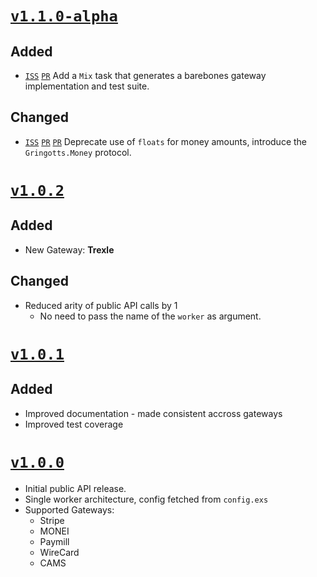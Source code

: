 # [`v1.1.0-alpha`][tag-1_1_0_alpha]

## Added

* [`ISS`][iss#80] [`PR`][pr#78]
Add a `Mix` task that generates a barebones gateway implementation and test suite.

## Changed

* [`ISS`][iss#62] [`PR`][pr#71] [`PR`][pr#86]
Deprecate use of `floats` for money amounts, introduce the `Gringotts.Money` protocol.

[iss#62]: https://github.com/aviabird/gringotts/issues/62
[iss#80]: https://github.com/aviabird/gringotts/issues/80

[pr#71]: https://github.com/aviabird/gringotts/pulls/71
[pr#78]:https://github.com/aviabird/gringotts/pulls/78
[pr#86]:https://github.com/aviabird/gringotts/pulls/86

# [`v1.0.2`][tag-1_0_2]

## Added

* New Gateway: **Trexle**

## Changed

* Reduced arity of public API calls by 1
  - No need to pass the name of the `worker` as argument.

# [`v1.0.1`][tag-1_0_1]

## Added

* Improved documentation - made consistent accross gateways
* Improved test coverage

# [`v1.0.0`][tag-1_0_0]

* Initial public API release.
* Single worker architecture, config fetched from `config.exs`
* Supported Gateways:
  - Stripe
  - MONEI
  - Paymill
  - WireCard
  - CAMS

[tag-1_1_0_alpha]: https://github.com/aviabird/gringotts/releases/tag/v1.1.0-alpha
[tag-1_0_2]: https://github.com/aviabird/gringotts/releases/tag/v1.0.2
[tag-1_0_1]: https://github.com/aviabird/gringotts/releases/tag/v1.0.1
[tag-1_0_0]: https://github.com/aviabird/gringotts/releases/tag/v1.0.0

